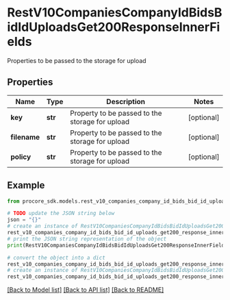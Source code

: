 # RestV10CompaniesCompanyIdBidsBidIdUploadsGet200ResponseInnerFields

Properties to be passed to the storage for upload

## Properties

Name | Type | Description | Notes
------------ | ------------- | ------------- | -------------
**key** | **str** | Property to be passed to the storage for upload | [optional] 
**filename** | **str** | Property to be passed to the storage for upload | [optional] 
**policy** | **str** | Property to be passed to the storage for upload | [optional] 

## Example

```python
from procore_sdk.models.rest_v10_companies_company_id_bids_bid_id_uploads_get200_response_inner_fields import RestV10CompaniesCompanyIdBidsBidIdUploadsGet200ResponseInnerFields

# TODO update the JSON string below
json = "{}"
# create an instance of RestV10CompaniesCompanyIdBidsBidIdUploadsGet200ResponseInnerFields from a JSON string
rest_v10_companies_company_id_bids_bid_id_uploads_get200_response_inner_fields_instance = RestV10CompaniesCompanyIdBidsBidIdUploadsGet200ResponseInnerFields.from_json(json)
# print the JSON string representation of the object
print(RestV10CompaniesCompanyIdBidsBidIdUploadsGet200ResponseInnerFields.to_json())

# convert the object into a dict
rest_v10_companies_company_id_bids_bid_id_uploads_get200_response_inner_fields_dict = rest_v10_companies_company_id_bids_bid_id_uploads_get200_response_inner_fields_instance.to_dict()
# create an instance of RestV10CompaniesCompanyIdBidsBidIdUploadsGet200ResponseInnerFields from a dict
rest_v10_companies_company_id_bids_bid_id_uploads_get200_response_inner_fields_from_dict = RestV10CompaniesCompanyIdBidsBidIdUploadsGet200ResponseInnerFields.from_dict(rest_v10_companies_company_id_bids_bid_id_uploads_get200_response_inner_fields_dict)
```
[[Back to Model list]](../README.md#documentation-for-models) [[Back to API list]](../README.md#documentation-for-api-endpoints) [[Back to README]](../README.md)


